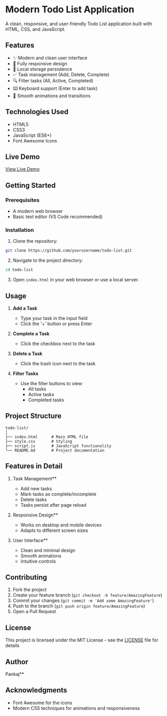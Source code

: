# Modern Todo List Application

A clean, responsive, and user-friendly Todo List application built with HTML, CSS, and JavaScript.

## Features

- ✨ Modern and clean user interface
- 📱 Fully responsive design
- 💾 Local storage persistence
- ✅ Task management (Add, Delete, Complete)
- 🔍 Filter tasks (All, Active, Completed)
- ⌨️ Keyboard support (Enter to add task)
- 🎯 Smooth animations and transitions

## Technologies Used

- HTML5
- CSS3
- JavaScript (ES6+)
- Font Awesome Icons

## Live Demo

[View Live Demo](https://pankaj-q.github.io/To-do-list/) 
## Getting Started

### Prerequisites

- A modern web browser
- Basic text editor (VS Code recommended)

### Installation

1. Clone the repository:
```bash
git clone https://github.com/yourusername/todo-list.git
```

2. Navigate to the project directory:
```bash
cd todo-list
```

3. Open `index.html` in your web browser or use a local server.

## Usage

1. **Add a Task**
   - Type your task in the input field
   - Click the '+' button or press Enter

2. **Complete a Task**
   - Click the checkbox next to the task

3. **Delete a Task**
   - Click the trash icon next to the task

4. **Filter Tasks**
   - Use the filter buttons to view:
     - All tasks
     - Active tasks
     - Completed tasks

## Project Structure

```
todo-list/
│
├── index.html      # Main HTML file
├── style.css       # Styling
├── script.js       # JavaScript functionality
└── README.md       # Project documentation
```

## Features in Detail

1. Task Management**
   - Add new tasks
   - Mark tasks as complete/incomplete
   - Delete tasks
   - Tasks persist after page reload

2. Responsive Design**
   - Works on desktop and mobile devices
   - Adapts to different screen sizes

3. User Interface**
   - Clean and minimal design
   - Smooth animations
   - Intuitive controls

## Contributing

1. Fork the project
2. Create your feature branch (`git checkout -b feature/AmazingFeature`)
3. Commit your changes (`git commit -m 'Add some AmazingFeature'`)
4. Push to the branch (`git push origin feature/AmazingFeature`)
5. Open a Pull Request

## License

This project is licensed under the MIT License - see the [LICENSE](LICENSE) file for details

## Author

Pankaj**

## Acknowledgments

- Font Awesome for the icons
- Modern CSS techniques for animations and responsiveness
